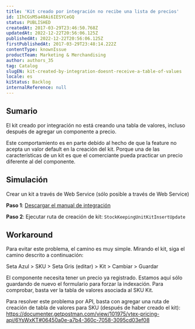 ```yaml
---
title: 'Kit creado por integración no recibe una lista de precios'
id: 1IhCGsM5a48Ai6IESYCeGQ
status: PUBLISHED
createdAt: 2017-03-29T23:46:50.768Z
updatedAt: 2022-12-22T20:56:06.125Z
publishedAt: 2022-12-22T20:56:06.125Z
firstPublishedAt: 2017-03-29T23:48:14.222Z
contentType: knownIssue
productTeam: Marketing & Merchandising
author: authors_35
tag: Catalog
slugEN: kit-created-by-integration-doesnt-receive-a-table-of-values
locale: es
kiStatus: Backlog
internalReference: null
---
```


## Sumario

El kit creado por integración no está creando una tabla de valores, incluso después de agregar un componente a precio. 

Este comportamiento es en parte debido al hecho de que la feature no acepta un valor default en la creación del kit. Porque una de las características de un kit es que el comerciante pueda practicar un precio diferente al del componente.

## Simulación

Crear un kit a través de Web Service (sólo posible a través de Web Service)

**Paso 1**:
[Descargar el manual de integración](https://help.vtex.com/es/tutorial/manual-de-clases-y-metodos-utilizados-en-webservice)

**Paso 2**:
Ejecutar ruta de creación de kit: `StockKeepingUnitKitInsertUpdate`

## Workaround

Para evitar este problema, el camino es muy simple. Mirando el kit, siga el camino descrito a continuación:

Seta Azul > SKU > Seta Gris (editar) > Kit > Cambiar > Guardar

El componente necesita tener un precio ya registrado. Estamos aquí sólo guardando de nuevo el formulario para forzar la indexación. Para comprobar, basta ver la tabla de valores asociada al SKU Kit.

Para resolver este problema por API, basta con agregar una ruta de creación de tabla de valores para SKU (después de haber creado el kit): https://documenter.getpostman.com/view/101975/vtex-pricing-api/6YsWxKT#06450a0e-a7b4-360c-7058-3095cd03ef08

